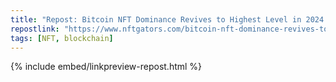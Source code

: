 ```yaml
---
title: "Repost: Bitcoin NFT Dominance Revives to Highest Level in 2024 - NFTgators"
repostlink: "https://www.nftgators.com/bitcoin-nft-dominance-revives-to-highest-level-in-2024/"
tags: [NFT, blockchain]
---
```


{% include embed/linkpreview-repost.html %}
